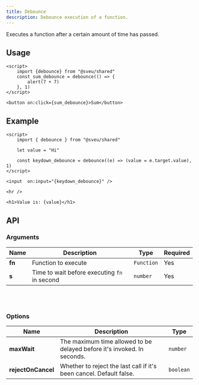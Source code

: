 ```yaml
---
title: Debounce
description: Debounce execution of a function.
---
```


<script>
    import Meta from "$components/meta.svelte"
</script>

<Meta />

Executes a function after a certain amount of time has passed.

## Usage

```svelte
<script>
    import {debounce} from "@sveu/shared"
    const sum_debounce = debounce(() => {
        alert(7 + 7)
    }, 1)
</script>

<button on:click={sum_debounce}>Sum</button>
```

## Example

```svelte live ln
<script>
    import { debounce } from "@sveu/shared"

    let value = "Hi"

    const keydown_debounce = debounce((e) => (value = e.target.value), 1)
</script>

<input  on:input="{keydown_debounce}" />

<hr />

<h1>Value is: {value}</h1>
```

## API

### Arguments

| Name                | Description                                  | Type                  | Required |
| ------------------- | -------------------------------------------- | --------------------- | -------- |
| **fn**              | Function to execute                          | `Function`            | Yes      |
| **s**               | Time to wait before executing `fn` in second | `number`              | Yes      |

<br />
<br />

### Options

| Name               | Description                                                             | Type    |
| ------------------ | ----------------------------------------------------------------------- | ------  |
| **maxWait**        | The maximum time allowed to be delayed before it's invoked. In seconds. | `number`|
| **rejectOnCancel** | Whether to reject the last call if it's been cancel. Default false.     |`boolean`|
